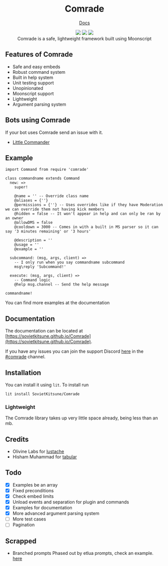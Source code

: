 <div align="center">
  <h1>Comrade</h1>

  <a href="https://sovietkitsune.github.io/Comrade">Docs</a>
</div>

<div align="center">

  <img src="https://img.shields.io/travis/sovietkitsune/Comrade?style=flat">

  <img src="https://img.shields.io/discord/665029118575902739"/>

  <img src="https://img.shields.io/github/contributors/sovietkitsune/Comrade?style=flat">

  <div>Comrade is a safe, lightweight framework built using Moonscript</div>
</div>

## Features of Comrade

* Safe and easy embeds
* Robust command system
* Built in help system
* Unit testing support
* Unopinionated
* Moonscript support
* Lightweight
* Argument parsing system

## Bots using Comrade

If your bot uses Comrade send an issue with it.

* [Little Commander](https://github.com/SovietKitsune/Little-Commander)

## Example

```moon
import Command from require 'comrade'

class commandname extends Command
  new: =>
    super!

    @name = '' -- Override class name
    @aliases = {''}
    @permissions = {''} -- Uses overrides like if they have Moderation we can override them not having kick members
    @hidden = false -- It won't appear in help and can only be ran by an owner
    @allowDMS = false
    @cooldown = 3000 -- Comes in with a built in MS parser so it can say '3 minutes remaining' or '3 hours'

    @description = ''
    @usage = ''
    @example = ''
  
  subcommand: (msg, args, client) =>
    -- I only run when you say commandname subcommand
    msg\reply 'Subcommand!'

  execute: (msg, args, client) =>
    -- Command logic
    @help msg.channel -- Send the help message

commandname!
```

You can find more examples at the documentation

## Documentation

The documentation can be located at [https://sovietkitsune.github.io/Comrade](https://sovietkitsune.github.io/Comrade). 

If you have any issues you can join the support Discord [here](https://discord.gg/uCDq5mw) in the [#comrade](https://discordapp.com/channels/665029118575902739/738684991923290182/) channel.

## Installation

You can install it using `lit`. To install run

```sh
lit install SovietKitsune/Comrade
```

### Lightweight

The Comrade library takes up very little space already, being less than an mb.

## Credits

* Olivine Labs for [lustache](https://github.com/Olivine-Labs/lustache)
* Hisham Muhammad for [tabular](https://github.com/hishamhm/tabular)

## Todo

* [x] Examples be an array
* [x] Fixed preconditions
* [x] Check embed limits
* [x] Unload events and separation for plugin and commands
* [x] Examples for documentation
* [x] More advanced argument parsing system
* [ ] More test cases
* [ ] Pagination

## Scrapped

* Branched prompts Phased out by etlua prompts, check an example. [here](https://github.com/Roblox-Developers-CodeSkids/RobloxDevelopers/blob/master/commands/post.command.lua)
